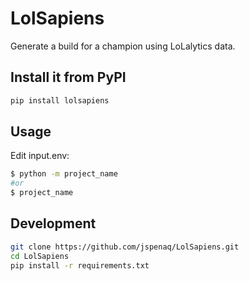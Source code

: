 # LolSapiens

Generate a build for a champion using LoLalytics data.

## Install it from PyPI

```bash
pip install lolsapiens
```

## Usage

Edit input.env:

```bash
$ python -m project_name
#or
$ project_name
```

## Development

```bash
git clone https://github.com/jspenaq/LolSapiens.git
cd LolSapiens
pip install -r requirements.txt
```